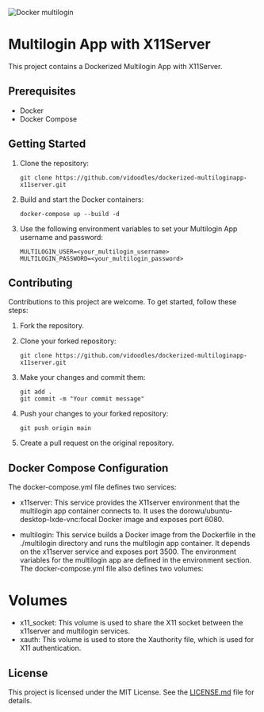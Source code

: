 ![Docker multilogin](https://github.com/vidoodles/dockerized-multiloginapp-x11server/assets/23020159/db73f79d-d2eb-44f2-9f6e-2f76df0592b8)

# Multilogin App with X11Server

This project contains a Dockerized Multilogin App with X11Server.

## Prerequisites

- Docker
- Docker Compose

## Getting Started

1. Clone the repository:

    ```
    git clone https://github.com/vidoodles/dockerized-multiloginapp-x11server.git
    ```

2. Build and start the Docker containers:

    ```
    docker-compose up --build -d
    ```

3. Use the following environment variables to set your Multilogin App username and password:

    ```
    MULTILOGIN_USER=<your_multilogin_username>
    MULTILOGIN_PASSWORD=<your_multilogin_password>
    ```

## Contributing

Contributions to this project are welcome. To get started, follow these steps:

1. Fork the repository.

2. Clone your forked repository:

    ```
    git clone https://github.com/vidoodles/dockerized-multiloginapp-x11server.git
    ```

3. Make your changes and commit them:

    ```
    git add .
    git commit -m "Your commit message"
    ```

4. Push your changes to your forked repository:

    ```
    git push origin main
    ```

5. Create a pull request on the original repository.

## Docker Compose Configuration
The docker-compose.yml file defines two services:

* x11server: This service provides the X11server environment that the multilogin app container connects to. It uses the dorowu/ubuntu-desktop-lxde-vnc:focal Docker image and exposes port 6080.

* multilogin: This service builds a Docker image from the Dockerfile in the ./multilogin directory and runs the multilogin app container. It depends on the x11server service and exposes port 3500. The environment variables for the multilogin app are defined in the environment section.
The docker-compose.yml file also defines two volumes:

# Volumes 
* x11_socket: This volume is used to share the X11 socket between the x11server and multilogin services.
* xauth: This volume is used to store the Xauthority file, which is used for X11 authentication.

## License

This project is licensed under the MIT License. See the [LICENSE.md](LICENSE.md) file for details.
